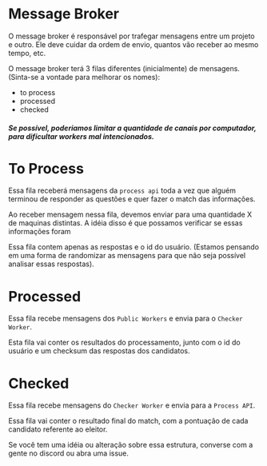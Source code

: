 # Message Broker

O message broker é responsável por trafegar mensagens entre um projeto e outro. Ele deve cuidar da ordem de envio, quantos vão receber ao mesmo tempo, etc.

O message broker terá 3 filas diferentes (inicialmente) de mensagens. (Sinta-se a vontade para melhorar os nomes):
  - to process
  - processed
  - checked

##### Se possível, poderiamos limitar a quantidade de canais por computador, para dificultar workers mal intencionados.

# To Process
Essa fila receberá mensagens da `process api` toda a vez que alguém terminou de responder as questões e quer fazer o match das informações.

Ao receber mensagem nessa fila, devemos enviar para uma quantidade X de maquinas distintas. A idéia disso é que possamos verificar se essas informações foram

Essa fila contem apenas as respostas e o id do usuário. (Estamos pensando em uma forma de randomizar as mensagens para que não seja possível analisar essas respostas).

# Processed
Essa fila recebe mensagens dos `Public Workers` e envia para o `Checker Worker`.

Esta fila vai conter os resultados do processamento, junto com o id do usuário e um checksum das respostas dos candidatos.

# Checked
Essa fila recebe mensagens do `Checker Worker` e envia para a `Process API`.

Essa fila vai conter o resultado final do match, com a pontuação de cada candidato referente ao eleitor.

Se você tem uma idéia ou alteração sobre essa estrutura, converse com a gente no discord ou abra uma issue.
